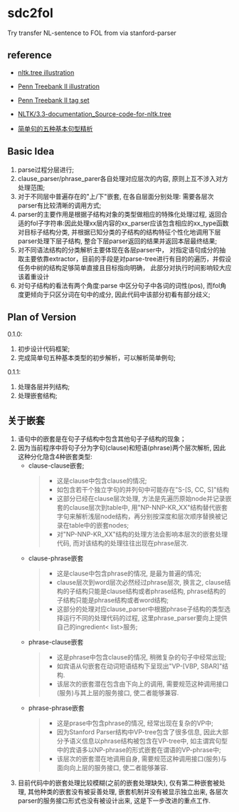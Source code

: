 # sdc2fol
Try transfer NL-sentence to FOL from via stanford-parser

## reference
- [nltk.tree illustration](https://kite.com/python/docs/nltk.tree.Tree) 

- [Penn Treebank II illustration](https://gist.github.com/nlothian/9240750)
  
- [Penn Treebank II tag set](https://www.clips.uantwerpen.be/pages/mbsp-tags)

- [NLTK/3.3-documentation_Source-code-for-nltk.tree](https://www.nltk.org/_modules/nltk/tree.html)

- [简单句的五种基本句型精析](https://www.hjenglish.com/juxing/p1206680/) 

## Basic Idea
1. parse过程分层进行;
2. clause_parser/phrase_parer各自处理对应层次的内容, 原则上互不涉入对方处理范围;
3. 对于不同层中普遍存在的"上/下"嵌套, 在各自层面分别处理: 需要各层次parser有比较清晰的调用方式;
4. parser的主要作用是根据子结构对象的类型做相应的特殊化处理过程, 返回合适的fol子字符串:因此处理xx层内容的xx_parser应该包含相应的xx_type函数对目标子结构分类, 并根据已知分类的子结构的结构特征个性化地调用下层parser处理下层子结构, 整合下层parser返回的结果并返回本层最终结果;
5. 对不同语法结构的分类解析主要体现在各层parser中， 对指定语句成分的抽取主要依靠extractor，目前的手段是对parse-tree进行有目的的遍历，并假设任务中树的结构足够简单直接且目标指向明确， 此部分对执行时间影响较大应该着重设计
6. 对句子结构的看法有两个角度:parse 中区分句子中各词的词性(pos), 而fol角度更倾向于只区分词在句中的成分, 因此代码中该部分初看有部分歧义;

## Plan of Version
0.1.0:  
1. 初步设计代码框架;
2. 完成简单句五种基本类型的初步解析，可以解析简单例句;

0.1.1:  
1. 处理各层并列结构;
2. 处理嵌套结构;

## 关于嵌套
1. 语句中的嵌套是在句子子结构中包含其他句子子结构的现象；
2. 因为当前程序中将句子分为字句(clause)和短语(phrase)两个层次解析, 因此这种分化隐含4种嵌套类型: 
    + clause-clause嵌套; 
        > + 这是clause中包含clause的情况; 
        > + 如包含若干个独立字句的并列句中可能存在"S-[S, CC, S]"结构
        > + 这部分已经在clause层次处理, 方法是先遍历原始node并记录嵌套的clause层次到table中, 用"NP-NNP-KR_XX"结构替代嵌套字句来解析浅层node结构，再分别按深度和层次顺序替换被记录在table中的嵌套nodes; 
        > + 对"NP-NNP-KR_XX"结构的处理方法会影响本层次的嵌套处理代码, 而对该结构的处理往往出现在phrase层次.
    + clause-phrase嵌套
        > + 这是clause中包含phrase的情况, 是最为普遍的情况; 
        > + clause层次到word层次必然经过phrase层次, 换言之, clause结构的子结构只能是clause结构或者phrase结构, phrase结构的子结构只能是phrase结构或者word结构;
        > + 这部分的处理对应clause_parser中根据phrase子结构的类型选择运行不同的处理代码的过程, 这里phrase_parser要向上提供自己的ingredient\< list\>服务;
    + phrase-clause嵌套
        > + 这是phrase中包含clause的情况, 稍微复杂的句子中经常出现;
        > + 如宾语从句嵌套在动词短语结构下呈现出"VP-[VBP, SBAR]"结构.
        > + 该层次的嵌套潜在包含由下向上的调用, 需要规范这种调用接口(服务)与其上层的服务接口, 使二者能够兼容.
    + phrase-phrase嵌套
        > + 这是prase中包含phrase的情况, 经常出现在复杂的VP中;
        > + 因为Stanford Parser结构中VP-tree包含了很多信息, 因此大部分予语义信息以phrase结构被包含在VP-tree中, 如主谓宾句型中的宾语多以NP-phrase的形式嵌套在谓语的VP-phrase中;
        > + 该层次的嵌套潜在地调用自身, 需要规范这种调用接口(服务)与面向向上层的服务接口, 使二者能够兼容.
3. 目前代码中的嵌套处理比较模糊(之前的嵌套处理缺失), 仅有第二种嵌套被处理, 其他种类的嵌套没有被妥善处理, 嵌套机制并没有被显示独立出来, 各层次parser的服务接口形式也没有被设计出来, 这是下一步改进的重点工作. 
